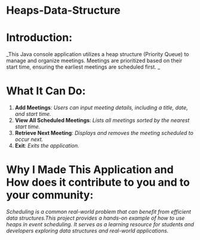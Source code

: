 # Heaps-Data-Structure

# Introduction:

  _This Java console application utilizes a heap structure (Priority Queue) to manage and organize meetings. Meetings are prioritized based on their start time, ensuring the earliest meetings are scheduled first.
_
# What It Can Do:
1. **Add Meetings**: _Users can input meeting details, including a title, date, and start time._
2. **View All Scheduled Meetings**: _Lists all meetings sorted by the nearest start time._
3. **Retrieve Next Meeting**: _Displays and removes the meeting scheduled to occur next._
4. **Exit**: _Exits the application._

# Why I Made This Application and How does it contribute to you and to your community:

  _Scheduling is a common real-world problem that can benefit from efficient data structures.This project provides a hands-on example of how to use heaps in event scheduling. It serves as a learning resource for students and developers exploring data structures and real-world applications._
